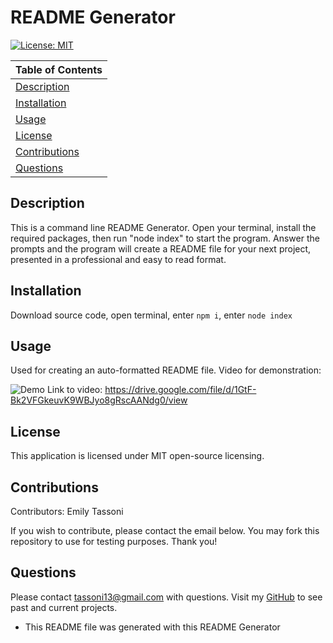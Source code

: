 # README Generator
  [![License: MIT](https://img.shields.io/badge/License-MIT-yellow.svg)](https://opensource.org/licenses/MIT)

  Table of Contents |
  ----------------- |
  [Description](#description) |
  [Installation](#installation) |
  [Usage](#usage) |
  [License](#license) |
  [Contributions](#contributions) |
  [Questions](#questions) |

  ## Description
  This is a command line README Generator. Open your terminal, install the required packages, then run "node index" to start the program. Answer the prompts and the program will create a README file for your next project, presented in a professional and easy to read format. 

  ## Installation
  Download source code, open terminal, enter ``` npm i ```, enter ``` node index ```

  ## Usage
  Used for creating an auto-formatted README file. Video for demonstration: 

  ![Demo](assets\demo-video.gif)
  Link to video: https://drive.google.com/file/d/1GtF-Bk2VFGkeuvK9WBJyo8gRscAANdg0/view

  ## License 
  This application is licensed under MIT open-source licensing.

  ## Contributions
  Contributors: Emily Tassoni

  If you wish to contribute, please contact the email below. You may fork this repository to use for testing purposes. Thank you!

  ## Questions
   Please contact [tassoni13@gmail.com](mailto:tassoni13@gmail.com) with questions. 
   Visit my [GitHub](https://github.com/tassoni13) to see past and current projects.

   * This README file was generated with this README Generator
